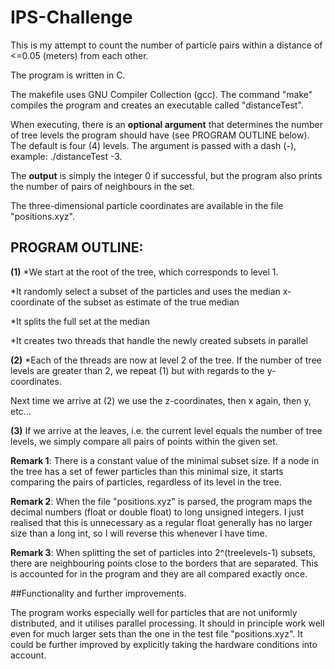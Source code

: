 # IPS-Challenge

This is my attempt to count the number of particle pairs within a distance of <=0.05 (meters) from each other.

The program is written in C.

The makefile uses GNU Compiler Collection (gcc). The command "make" compiles the program and creates an executable called "distanceTest".

When executing, there is an **optional argument** that determines the number of tree levels the program should have (see PROGRAM OUTLINE below). The default is four (4) levels. The argument is passed with a dash (-), example: ./distanceTest -3.

The **output** is simply the integer 0 if successful, but the program also prints the number of pairs of neighbours in the set.

The three-dimensional particle coordinates are available in the file "positions.xyz".

## PROGRAM OUTLINE:
**(1)** *We start at the root of the tree, which corresponds to level 1.

*It randomly select a subset of the particles and uses the median x-coordinate of the subset as estimate of the true median

*It splits the full set at the median

*It creates two threads that handle the newly created subsets in parallel

**(2)** *Each of the threads are now at level 2 of the tree. If the number of tree levels are greater than 2, we repeat (1) but with regards to the y-coordinates.

Next time we arrive at (2) we use the z-coordinates, then x again, then y, etc...

**(3)** If we arrive at the leaves, i.e. the current level equals the number of tree levels, we simply compare all pairs of points within the given set.

**Remark 1**: There is a constant value of the minimal subset size. If a node in the tree has a set of fewer particles 
than this minimal size, it starts comparing the pairs of particles, regardless of its level in the tree.

**Remark 2**: When the file "positions.xyz" is parsed, the program maps the decimal numbers (float or double float) to long unsigned integers. I just realised that this is unnecessary as a regular float generally has no larger size than a long int, so I will reverse this whenever I have time.

**Remark 3**: When splitting the set of particles into 2^(treelevels-1) subsets, there are neighbouring points close to the borders that are separated. This is accounted for in the program and they are all compared exactly once.


##Functionality and further improvements.

The program works especially well for particles that are not uniformly distributed, and it utilises parallel processing. It should in principle work well even for much larger sets than the one in the test file "positions.xyz".
It could be further improved by explicitly taking the hardware conditions into account. 
